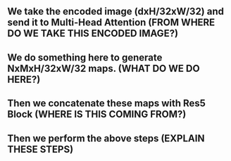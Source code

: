 ## We take the encoded image (dxH/32xW/32) and send it to Multi-Head Attention (FROM WHERE DO WE TAKE THIS ENCODED IMAGE?)

## We do something here to generate NxMxH/32xW/32 maps. (WHAT DO WE DO HERE?)

## Then we concatenate these maps with Res5 Block (WHERE IS THIS COMING FROM?)

## Then we perform the above steps (EXPLAIN THESE STEPS)
